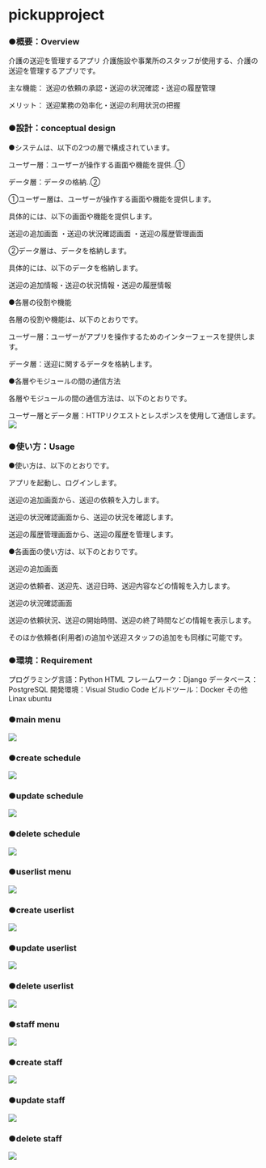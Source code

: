# pickupproject

### ●概要：Overview
介護の送迎を管理するアプリ
介護施設や事業所のスタッフが使用する、介護の送迎を管理するアプリです。

主な機能：
送迎の依頼の承認・送迎の状況確認・送迎の履歴管理

メリット：
送迎業務の効率化・送迎の利用状況の把握

### ●設計：conceptual design
●システムは、以下の2つの層で構成されています。

ユーザー層：ユーザーが操作する画面や機能を提供‥①

データ層：データの格納‥②

①ユーザー層は、ユーザーが操作する画面や機能を提供します。

具体的には、以下の画面や機能を提供します。

送迎の追加画面
・送迎の状況確認画面
・送迎の履歴管理画面

②データ層は、データを格納します。

具体的には、以下のデータを格納します。

送迎の追加情報・送迎の状況情報・送迎の履歴情報


●各層の役割や機能

各層の役割や機能は、以下のとおりです。

ユーザー層：ユーザーがアプリを操作するためのインターフェースを提供します。

データ層：送迎に関するデータを格納します。

●各層やモジュールの間の通信方法

各層やモジュールの間の通信方法は、以下のとおりです。

ユーザー層とデータ層：HTTPリクエストとレスポンスを使用して通信します。
<img src="pickup_screenshot/13.png">

### ●使い方：Usage
●使い方は、以下のとおりです。

アプリを起動し、ログインします。

送迎の追加画面から、送迎の依頼を入力します。

送迎の状況確認画面から、送迎の状況を確認します。

送迎の履歴管理画面から、送迎の履歴を管理します。

●各画面の使い方は、以下のとおりです。

送迎の追加画面

送迎の依頼者、送迎先、送迎日時、送迎内容などの情報を入力します。

送迎の状況確認画面

送迎の依頼状況、送迎の開始時間、送迎の終了時間などの情報を表示します。

そのほか依頼者(利用者)の追加や送迎スタッフの追加をも同様に可能です。

### ●環境：Requirement
プログラミング言語：Python HTML 
フレームワーク：Django
データベース：PostgreSQL
開発環境：Visual Studio Code
ビルドツール：Docker
その他　 Linax ubuntu 

### ●main menu
<img src="pickup_screenshot/1.png">

### ●create schedule
<img src="pickup_screenshot/2.png">

### ●update schedule
<img src="pickup_screenshot/3.png">

### ●delete schedule
<img src="pickup_screenshot/4.png">

### ●userlist menu
<img src="pickup_screenshot/5.png">

### ●create userlist
<img src="pickup_screenshot/6.png">

### ●update userlist
<img src="pickup_screenshot/7 .png">

### ●delete userlist
<img src="pickup_screenshot/8.png">

### ●staff menu
<img src="pickup_screenshot/9.png">

### ●create staff
<img src="pickup_screenshot/10.png">

### ●update staff
<img src="pickup_screenshot/11.png">

### ●delete staff
<img src="pickup_screenshot/12.png">

